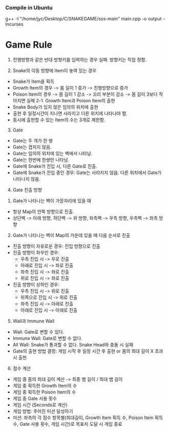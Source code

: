 ### Compile in Ubuntu
g++ -I "/home/jyc/Desktop/C/SNAKEGAME/sss-main" main.cpp -o output -lncurses

# Game Rule
1. 진행방향과 같은 반대 방향키를 입력하는 경우 실패. 방향키는 직접 정함.

2. Snake의 이동 방향에 Item이 놓여 있는 경우
- Snake가 Item을 획득
- Growth Item의 경우 -> 몸 길이 1 증가 -> 진행방향으로 증가
- Poison Item의 경우 -> 몸 길이 1 감소 -> 꼬리 부분이 감소 -> 몸 길이 3보다 작아지면 실패
2-1. Growth Item과 Poison Item의 출현
- Snake Body가 있지 않은 임의의 위치에 출현
- 출현 후 일정시간이 지나면 사라지고 다른 위치에 나타나야 함.
- 동시에 출현할 수 있는 Item의 수는 3개로 제한함.

3. Gate
- Gate는 두 개가 한 쌍
- Gate는 겹치지 않음.
- Gate는 임의의 위치에 있는 벽에서 나타남.
- Gate는 한번에 한쌍만 나타남.
- Gate에 Snake가 진입 시, 다른 Gate로 진출.
- Gate에 Snake가 진입 중인 경우: Gate는 사라지지 않음. 다른 위치에서 Gate가 나타나지 않음.

4. Gate 진출 방향
1) Gate가 나타나는 벽이 가장자리에 있을 때
- 항상 Map의 안쪽 방향으로 진출.
- 상단벽 -> 아래 방향, 하단벽 -> 위 방향, 좌측벽 -> 우측 방향, 우측벽 -> 좌측 방향
2) Gate가 나타나는 벽이 Map의 가운데 있을 때 다음 순서로 진출
- 진출 방향이 자유로운 경우: 진입 방향으로 진출
- 진출 방향이 좌우인 경우:
	* 우측 진입 시 -> 우로 진출
	* 아래로 진입 시 -> 좌로 진출
	* 좌측 진입 시 -> 좌로 진출
	* 위로 진입 시 -> 좌로 진출
- 진출 방향이 상하인 경우:
	* 우측 진입 시 -> 위로 진출
	* 위쪽으로 진입 시 -> 위로 진출
	* 좌측 진입 시 -> 아래로 진출
	* 아래로 진입 시 -> 아래로 진출

5. Wall과 Immune Wall
- Wall: Gate로 변할 수 있다.
- Immune Wall: Gate로 변할 수 없다.
- All Wall: Snake가 통과할 수 없다. Snake Head와 충돌 시 실패
- Gate의 출현 방법 결정: 게임 시작 후 일정 시간 후 출현 or 몸의 최대 길이 X 초과 시 출현

6. 점수 계산
- 게임 중 몸의 최대 길이 계산 -> 최종 뱀 길이 / 최대 뱀 길이
- 게임 중 획득한 Growth Item의 수
- 게임 중 획득한 Poison Item의 수
- 게임 중 Gate 사용 횟수
- 게임 시간 (Seconds로 계산)
- 게임 방법: 주어진 미션 달성하기
- 미션: 좌측의 각 점수 항목별(최대길이, Growth Item 획득 수, Poison Item 획득 수, Gate 사용 횟수, 게임 시간)로 목표치 도달 시 게임 종료
